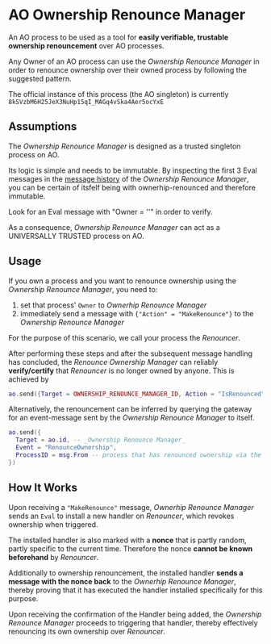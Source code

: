 # AO Ownership Renounce Manager

An AO process to be used as a tool for **easily verifiable, trustable ownership renouncement** over AO processes.

Any Owner of an AO process can use the _Ownership Renounce Manager_ in order to renounce ownership over their owned process by following the suggested pattern.

The official instance of this process (the AO singleton) is currently
`8kSVzbM6H25JeX3NuHp15qI_MAGq4vSka4Aer5ocYxE`
 
## Assumptions

The _Ownership Renounce Manager_ is designed as a trusted singleton process on AO.

Its logic is simple and needs to be immutable. By inspecting the first 3 Eval messages in the [message history](https://www.ao.link/#/entity/8kSVzbM6H25JeX3NuHp15qI_MAGq4vSka4Aer5ocYxE?tab=source-code) of the _Ownership Renounce Manager_, you can be certain of itsfelf being with ownerhip-renounced and therefore immutable.

Look for an Eval message with "Owner = ''" in order to verify.

As a consequence, _Ownership Renounce Manager_ can act as a UNIVERSALLY TRUSTED process on AO.

## Usage

If you own a process and you want to renounce ownership using the _Ownership Renounce Manager_, you need to:

1. set that process' `Owner` to _Ownerhip Renounce Manager_
2. immediately send a message with `{"Action" = "MakeRenounce"}` to the _Ownership Renounce Manager_

For the purpose of this scenario, we call your process the _Renouncer_.

After performing these steps and after the subsequent message handling has concluded, the _Renounce Ownership Manager_ can reliably **verify/certify** that _Renouncer_ is no longer owned by anyone. This is achieved by

```lua
ao.send({Target = OWNERSHIP_RENOUNCE_MANAGER_ID, Action = "IsRenounced", ProcessID = RENOUNCER_ID})
```

Alternatively, the renouncement can be inferred by querying the gateway for an event-message sent by the _Ownership Renounce Manager_ to itself.

```lua
ao.send({
  Target = ao.id, -- _Ownership Renounce Manager_
  Event = "RenounceOwnership",
  ProcessID = msg.From -- process that has renounced ownership via the _Ownership Renounce Manager_
})
```

## How It Works

Upon receiving a `"MakeRenounce"` message, _Ownerhip Renounce Manager_ sends an `Eval` to install a new handler on _Renouncer_, which revokes ownership when triggered.

The installed handler is also marked with a **nonce** that is partly random, partly specific to the current time. Therefore the nonce **cannot be known beforehand** by _Renouncer_.

Additionally to ownership renouncement, the installed handler **sends a message with the nonce back** to the _Ownerhip Renounce Manager_, thereby proving that it has executed the handler installed specifically for this purpose.

Upon receiving the confirmation of the Handler being added, the _Ownership Renounce Manager_ proceeds to triggering that handler, thereby effectively renouncing its own ownership over _Renouncer_.

